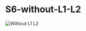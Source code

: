 # S6-without-L1-L2
![Without L1 L2](https://user-images.githubusercontent.com/60137667/75279314-62a76200-5831-11ea-987e-19f5c96dcfc1.JPG)
